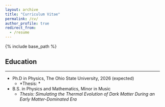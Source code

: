 ```yaml
---
layout: archive
title: "Curriculum Vitae"
permalink: /cv/
author_profile: true
redirect_from:
  - /resume
---
```


{% include base_path %}

## Education
---
* Ph.D in Physics, The Ohio State University, 2026 (expected)
  * *Thesis: *
* B.S. in Physics and Mathematics, Minor in Music
  * *Thesis: Simulating the Thermal Evolution of Dark Matter During an Early Matter-Dominated Era*
